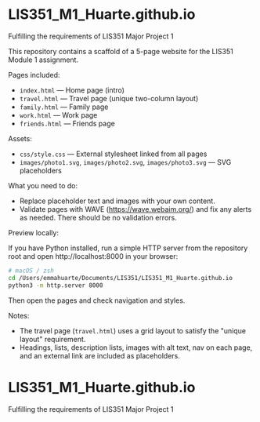 # LIS351_M1_Huarte.github.io
Fulfilling the requirements of LIS351 Major Project 1

This repository contains a scaffold of a 5-page website for the LIS351 Module 1 assignment.

Pages included:
- `index.html` — Home page (intro)
- `travel.html` — Travel page (unique two-column layout)
- `family.html` — Family page
- `work.html` — Work page
- `friends.html` — Friends page

Assets:
- `css/style.css` — External stylesheet linked from all pages
- `images/photo1.svg`, `images/photo2.svg`, `images/photo3.svg` — SVG placeholders

What you need to do:
- Replace placeholder text and images with your own content.
- Validate pages with WAVE (https://wave.webaim.org/) and fix any alerts as needed. There should be no validation errors.

Preview locally:

If you have Python installed, run a simple HTTP server from the repository root and open http://localhost:8000 in your browser:

```bash
# macOS / zsh
cd /Users/emmahuarte/Documents/LIS351/LIS351_M1_Huarte.github.io
python3 -m http.server 8000
```

Then open the pages and check navigation and styles.

Notes:
- The travel page (`travel.html`) uses a grid layout to satisfy the "unique layout" requirement.
- Headings, lists, description lists, images with alt text, nav on each page, and an external link are included as placeholders.
# LIS351_M1_Huarte.github.io
Fulfilling the requirements of LIS351 Major Project 1
